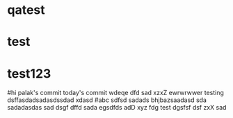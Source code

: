 # qatest
# test
# test123
#hi
palak's commit
today's commit
wdeqe
dfd
sad
xzxZ
ewrwrwwer
testing
dsffasdadsadasdssdad
xdasd
#abc
sdfsd
sadads
bhjbazsaadasd
sda
sadadasdas
sad
dsgf
dffd
sada
egsdfds
adD
xyz
fdg
test
dgsfsf
dsf
zxX
sad
